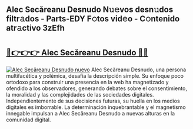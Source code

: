 ## Alec Secăreanu Desnudo N𝚞𝚎vos desn𝚞dos filtr𝚊dos - Parts-EDY F𝚘tos vid𝚎o - C𝚘ntenido atr𝚊ctivo 3zEfh

# <h2><a href="http://mb041m0.tromn.icu/?c=Alec+Sec%c4%83reanu+Desnudo">🔗👉👉👉 Alec Secăreanu Desnudo 🔗🔗</a></h2>

[![Alec Secăreanu Desnudo nuevo](https://i.imgur.com/pEAQMta.gif)](http://mb041m0.tromn.icu/?c=Alec+Sec%c4%83reanu+Desnudo)
Alec Secăreanu Desnudo, una persona multifacética y polémica, desafía la descripción simple. Su enfoque poco ortodoxo para construir una presencia en la web ha magnetizado y ofendido a los observadores, generando debates sobre el consentimiento, la moralidad y las complejidades de las sociedades digitales. Independientemente de sus decisiones futuras, su huella en los medios digitales es imborrable. La determinación inquebrantable y el magnetismo innegable impulsan a Alec Secăreanu Desnudo a nuevas alturas en la comunidad digital.
